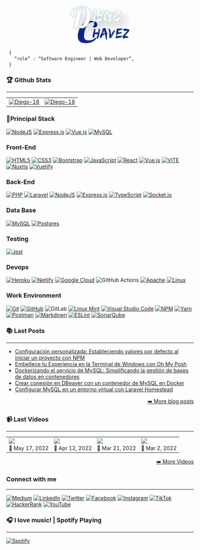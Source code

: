 <p align="center">
    <a href="https://diegochavez-dc.com" target="_blank">
        <img src="img/logos/DC.jpg" with="100" height="100">
    </a>
</p>

```shell
 {
   “role” : “Software Engineer | Web Developer”,
 }
```

### 🏆 Github Stats

---

<table>
  <tr>
    <td valign="top">
        <a href="https://github.com/ryo-ma/github-profile-trophy">
            <img src="https://github-profile-trophy.vercel.app/?username=Diego-18&show_icons=true&count_private=true" alt="Diego-18" />
        </a>
    </td>
    <td valign="top">
        <a href="https://github.com/ryo-ma/github-profile-trophy">
            <img src="https://github-readme-stats.vercel.app/api/top-langs?username=Diego-18&show_icons=true&locale=en&count_private=true" alt="Diego-18" />
        </a>
    </td>
  </tr>
</table>

<!-- <p align="center">
    <a href="https://github.com/ryo-ma/github-profile-trophy">
        <img src="https://github-profile-trophy.vercel.app/?username=Diego-18&show_icons=true&count_private=true" alt="Diego-18" />
        <img src="https://github-readme-stats.vercel.app/api/top-langs?username=Diego-18&show_icons=true&locale=en&count_private=true" alt="Diego-18" />
    </a>
</p> -->

### 🎯​Principal Stack

[![NodeJS](https://img.shields.io/badge/node.js-6DA55F?style=for-the-badge&logo=node.js&logoColor=white)][node]
[![Express.js](https://img.shields.io/badge/express.js-%23404d59.svg?style=for-the-badge&logo=express&logoColor=%2361DAFB)][express]
[![Vue.js](https://img.shields.io/badge/vuejs-%2335495e.svg?style=for-the-badge&logo=vuedotjs&logoColor=%234FC08D)][vue]
[![MySQL](https://img.shields.io/badge/mysql-%2300f.svg?style=for-the-badge&logo=mysql&logoColor=white)][mysql]

### Front-End

[![HTML5](https://img.shields.io/badge/html5-%23E34F26.svg?style=for-the-badge&logo=html5&logoColor=white)][html5]
[![CSS3](https://img.shields.io/badge/css3-%231572B6.svg?style=for-the-badge&logo=css3&logoColor=white)][css3]
[![Bootstrap](https://img.shields.io/badge/bootstrap-%23563D7C.svg?style=for-the-badge&logo=bootstrap&logoColor=white)][bootstrap]
[![JavaScript](https://img.shields.io/badge/javascript-%23323330.svg?style=for-the-badge&logo=javascript&logoColor=%23F7DF1E)][javascript]
[![React](https://img.shields.io/badge/react-%2320232a.svg?style=for-the-badge&logo=react&logoColor=%2361DAFB)][react]
[![Vue.js](https://img.shields.io/badge/vuejs-%2335495e.svg?style=for-the-badge&logo=vuedotjs&logoColor=%234FC08D)][vue]
[![VITE](https://img.shields.io/badge/vite-%23646CFF.svg?style=for-the-badge&logo=vite&logoColor=%23FFF)][vite]
[![Nuxtjs](https://img.shields.io/badge/Nuxt-002E3B?style=for-the-badge&logo=nuxtdotjs&logoColor=#00DC82)][nuxt]
[![Vuetify](https://img.shields.io/badge/Vuetify-1867C0?style=for-the-badge&logo=vuetify&logoColor=AEDDFF)][vuetify]

### Back-End

[![PHP](https://img.shields.io/badge/php-%23777BB4.svg?style=for-the-badge&logo=php&logoColor=white)][php]
[![Laravel](https://img.shields.io/badge/laravel-%23FF2D20.svg?style=for-the-badge&logo=laravel&logoColor=white)][laravel]
[![NodeJS](https://img.shields.io/badge/node.js-6DA55F?style=for-the-badge&logo=node.js&logoColor=white)][node]
[![Express.js](https://img.shields.io/badge/express.js-%23404d59.svg?style=for-the-badge&logo=express&logoColor=%2361DAFB)][express]
[![TypeScript](https://img.shields.io/badge/typescript-%23007ACC.svg?style=for-the-badge&logo=typescript&logoColor=white)][typescript]
[![Socket.io](https://img.shields.io/badge/Socket.io-black?style=for-the-badge&logo=socket.io&badgeColor=010101)][socket]

### Data Base

[![MySQL](https://img.shields.io/badge/mysql-%2300f.svg?style=for-the-badge&logo=mysql&logoColor=white)][mysql]
[![Postgres](https://img.shields.io/badge/postgres-%23316192.svg?style=for-the-badge&logo=postgresql&logoColor=white)][postgres]

### Testing

[![Jest](https://img.shields.io/badge/-jest-%23C21325?style=for-the-badge&logo=jest&logoColor=white)][jest]

### Devops

[![Heroku](https://img.shields.io/badge/heroku-%23430098.svg?style=for-the-badge&logo=heroku&logoColor=white)][heroku]
[![Netlify](https://img.shields.io/badge/netlify-%23000000.svg?style=for-the-badge&logo=netlify&logoColor=#00C7B7)][netlify]
[![Google Cloud](https://img.shields.io/badge/GoogleCloud-%234285F4.svg?style=for-the-badge&logo=google-cloud&logoColor=white)][google_cloud]
![GitHub Actions](https://img.shields.io/badge/github%20actions-%232671E5.svg?style=for-the-badge&logo=githubactions&logoColor=white)
[![Apache](https://img.shields.io/badge/apache-%23D42029.svg?style=for-the-badge&logo=apache&logoColor=white)][apache]
[![Linux](https://img.shields.io/badge/Linux-FCC624?style=for-the-badge&logo=linux&logoColor=black)][linux]

### Work Environment

[![Git](https://img.shields.io/badge/git-%23F05033.svg?style=for-the-badge&logo=git&logoColor=white)][git]
[![GitHub](https://img.shields.io/badge/github-%23121011.svg?style=for-the-badge&logo=github&logoColor=white)][github]
![GitLab](https://img.shields.io/badge/gitlab-%23181717.svg?style=for-the-badge&logo=gitlab&logoColor=white)
[![Linux Mint](https://img.shields.io/badge/Linux%20Mint-87CF3E?style=for-the-badge&logo=Linux%20Mint&logoColor=white)][linuxmint]
[![Visual Studio Code](https://img.shields.io/badge/Visual%20Studio%20Code-0078d7.svg?style=for-the-badge&logo=visual-studio-code&logoColor=white)][vscode]
[![NPM](https://img.shields.io/badge/NPM-%23000000.svg?style=for-the-badge&logo=npm&logoColor=white)][npm]
[![Yarn](https://img.shields.io/badge/yarn-%232C8EBB.svg?style=for-the-badge&logo=yarn&logoColor=white)][yarn]
[![Postman](https://img.shields.io/badge/Postman-FF6C37?style=for-the-badge&logo=postman&logoColor=white)][postman]
[![Markdown](https://img.shields.io/badge/markdown-%23000000.svg?style=for-the-badge&logo=markdown&logoColor=white)][markdown]
[![ESLint](https://img.shields.io/badge/ESLint-4B3263?style=for-the-badge&logo=eslint&logoColor=white)][eslint]
[![SonarQube](https://img.shields.io/badge/SonarQube-black?style=for-the-badge&logo=sonarqube&logoColor=4E9BCD)][sonarqube]

### 📚​ Last Posts

---

<!-- BLOG-POST-LIST:START -->
- [Configuración personalizada: Estableciendo valores por defecto al iniciar un proyecto con NPM](https://diegochavez-dc.medium.com/configuraci%C3%B3n-personalizada-estableciendo-valores-por-defecto-al-iniciar-un-proyecto-con-npm-9695ececc483?source=rss-76dafd37da4d------2)
- [Embellece tu Experiencia en la Terminal de Windows con Oh My Posh](https://diegochavez-dc.medium.com/embellece-tu-experiencia-en-la-terminal-de-windows-con-oh-my-posh-ab4cab28fe9b?source=rss-76dafd37da4d------2)
- [Dockerizando el servicio de MySQL: Simplificando la gestión de bases de datos en contenedores](https://diegochavez-dc.medium.com/dockerizando-el-servicio-de-mysql-simplificando-la-gesti%C3%B3n-de-bases-de-datos-en-contenedores-b94edd2d80bd?source=rss-76dafd37da4d------2)
- [Crear conexión en DBeaver con un contenedor de MySQL en Docker](https://diegochavez-dc.medium.com/crear-conexi%C3%B3n-en-dbeaver-con-un-contenedor-de-mysql-en-docker-6aed921208be?source=rss-76dafd37da4d------2)
- [Configurar MySQL en un entorno virtual con Laravel Homestead](https://diegochavez-dc.medium.com/configurar-mysql-en-un-entorno-virtual-con-laravel-homestead-7b62e26af885?source=rss-76dafd37da4d------2)
<!-- BLOG-POST-LIST:END -->

<p align="right"><a href="https://diegochavez-dc.medium.com">➡️ More blog posts</a></p>

### 📹​​ Last Videos

---

<table>
    <tr>
        <!-- YT:START --><td> <a href="https://www.youtube.com/watch?v=oh0fNhqq10s"> <img src="https://i.ytimg.com/vi/oh0fNhqq10s/mqdefault.jpg"> </a> <br/> 📅​ May 17, 2022 </td><td> <a href="https://www.youtube.com/watch?v=6hh-n_h2iCo"> <img src="https://i.ytimg.com/vi/6hh-n_h2iCo/mqdefault.jpg"> </a> <br/> 📅​ Apr 12, 2022 </td><td> <a href="https://www.youtube.com/watch?v=PzNWkVm_Fmw"> <img src="https://i.ytimg.com/vi/PzNWkVm_Fmw/mqdefault.jpg"> </a> <br/> 📅​ Mar 21, 2022 </td><td> <a href="https://www.youtube.com/watch?v=lmyEr5kWqOg"> <img src="https://i.ytimg.com/vi/lmyEr5kWqOg/mqdefault.jpg"> </a> <br/> 📅​ Mar 2, 2022 </td><!-- YT:END -->
    </tr>
</table>
<p align="right"><a href="https://www.youtube.com/channel/UCmEibejCVRl39zJyjsWlXdA">➡️ More Videos</a></p>

### Connect with me

---

[![Medium](https://img.shields.io/badge/Medium-12100E?style=for-the-badge&logo=medium&logoColor=white)][medium]
[![LinkedIn](https://img.shields.io/badge/linkedin-%230077B5.svg?style=for-the-badge&logo=lin[linkedin]kedin&logoColor=white)][linkedin]
[![Twitter](https://img.shields.io/badge/Twitter-%231DA1F2.svg?style=for-the-badge&logo=Twitter&logoColor=white)][twitter]
[![Facebook](https://img.shields.io/badge/Facebook-%231877F2.svg?style=for-the-badge&logo=Facebook&logoColor=white)][facebook]
[![Instagram](https://img.shields.io/badge/Instagram-%23E4405F.svg?style=for-the-badge&logo=Instagram&logoColor=white)][instagram]
[![TikTok](https://img.shields.io/badge/TikTok-%23000000.svg?style=for-the-badge&logo=TikTok&logoColor=white)][tiktok]
[![HackerRank](https://img.shields.io/badge/-Hackerrank-2EC866?style=for-the-badge&logo=HackerRank&logoColor=white)][hackerrank]
[![YouTube](https://img.shields.io/badge/YouTube-%23FF0000.svg?style=for-the-badge&logo=YouTube&logoColor=white)][youtube]

### 🎧​ I love music! | Spotify Playing

---

[![Spotify](https://spotify-now-playing-weld.vercel.app/api/spotify)]()

[medium]: https://diegochavez-dc.medium.com
[linkedin]: https://www.linkedin.com/in/diego-jose-chavez-chirinos-9a7034a6
[twitter]: https://twitter.com/diego_chavez_dc
[facebook]: https://www.facebook.com/d.j.c.c.20
[instagram]: https://www.instagram.com/diego.chavez.dc
[tiktok]: https://www.tiktok.com/@diego.chavez.dc
[hackerrank]: https://www.hackerrank.com/ingdiegochavez18
[youtube]: https://www.youtube.com/channel/UCmEibejCVRl39zJyjsWlXdA

<!--    Technologies     -->

[node]: https://nodejs.org/
[express]: https://expressjs.com/
[react]: https://reactjs.org/
[mysql]: https://www.mysql.com/
[html5]: https://www.w3schools.com/html/
[css3]: https://www.w3schools.com/css/
[bootstrap]: https://getbootstrap.com/
[javascript]: https://developer.mozilla.org/en-US/docs/Web/JavaScript
[vue]: https://vuejs.org/
[typescript]: https://www.typescriptlang.org/
[php]: https://www.php.net/
[laravel]: https://laravel.com/
[postgres]: https://www.postgresql.org/
[git]: https://git-scm.com/
[github]: https://github.com/
[linuxmint]: https://www.linuxmint.com/
[vscode]: https://code.visualstudio.com/
[npm]: https://www.npmjs.com/
[postman]: https://www.getpostman.com/
[yarn]: https://yarnpkg.com/
[heroku]: https://www.heroku.com/
[netlify]: https://www.netlify.com/
[vite]: https://vitejs.dev/
[nuxt]: https://nuxtjs.org/
[vuetify]: https://vuetifyjs.com/en/
[socket]: https://socket.io/
[jest]: https://jestjs.io/
[google_cloud]: https://cloud.google.com/
[apache]: https://httpd.apache.org/
[linux]: https://www.linux.org/
[markdown]: https://markdown.es/
[eslint]: https://eslint.org/
[sonarqube]: https://docs.sonarqube.org/
